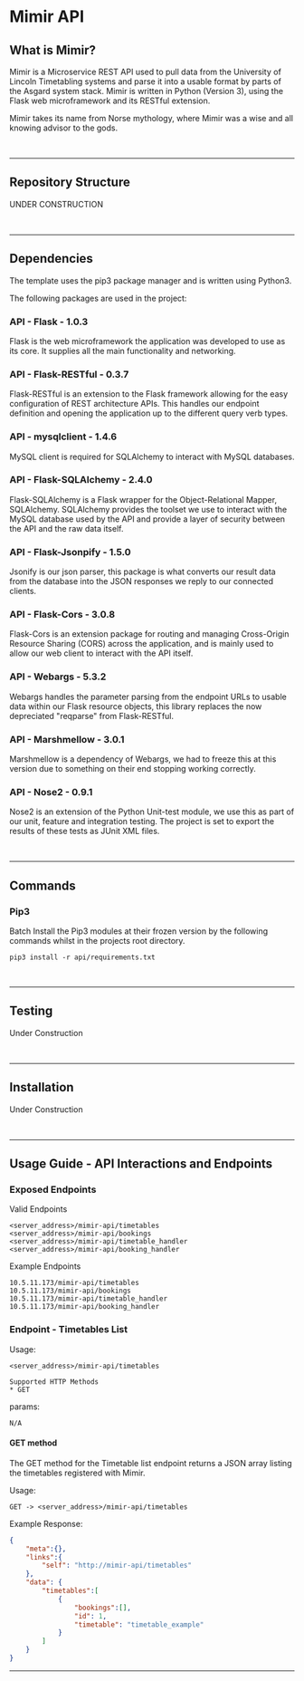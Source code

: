 # Mimir API
## What is Mimir?
Mimir is a Microservice REST API used to pull data from the University of Lincoln Timetabling systems and parse it into a usable format by parts of the Asgard system stack. Mimir is written in Python (Version 3), using the Flask web microframework and its RESTful extension.

Mimir takes its name from Norse mythology, where Mimir was a wise and all knowing advisor to the gods.

<br>

---

## Repository Structure
UNDER CONSTRUCTION

<br>

---

## Dependencies
The template uses the pip3 package manager and is written using Python3.

The following packages are used in the project:

### API - Flask - 1.0.3
Flask is the web microframework the application was developed to use as its core. It supplies all the main functionality and networking.

### API - Flask-RESTful - 0.3.7
Flask-RESTful is an extension to the Flask framework allowing for the easy configuration of REST architecture APIs. This handles our endpoint definition and opening the application up to the different query verb types.

### API - mysqlclient - 1.4.6
MySQL client is required for SQLAlchemy to interact with MySQL databases.

### API - Flask-SQLAlchemy - 2.4.0
Flask-SQLAlchemy is a Flask wrapper for the Object-Relational Mapper, SQLAlchemy. SQLAlchemy provides the toolset we use to interact with the MySQL database used by the API and provide a layer of security between the API and the raw data itself.

### API - Flask-Jsonpify - 1.5.0
Jsonify is our json parser, this package is what converts our result data from the database into the JSON responses we reply to our connected clients.

### API - Flask-Cors - 3.0.8
Flask-Cors is an extension package for routing and managing Cross-Origin Resource Sharing (CORS) across the application, and is mainly used to allow our web client to interact with the API itself.

### API - Webargs - 5.3.2
Webargs handles the parameter parsing from the endpoint URLs to usable data within our Flask resource objects, this library replaces the now depreciated "reqparse" from Flask-RESTful.

### API - Marshmellow - 3.0.1
Marshmellow is a dependency of Webargs, we had to freeze this at this version due to something on their end stopping working correctly.

### API - Nose2 - 0.9.1
Nose2 is an extension of the Python Unit-test module, we use this as part of our unit, feature and integration testing. The project is set to export the results of these tests as JUnit XML files.

<br>

---

## Commands
### Pip3
Batch Install the Pip3 modules at their frozen version by the following commands whilst in the projects root directory.
```pip3
pip3 install -r api/requirements.txt
```

<br>

---

## Testing
Under Construction

<br>

---

## Installation
Under Construction

<br>

---

## Usage Guide - API Interactions and Endpoints

### Exposed Endpoints
Valid Endpoints
```
<server_address>/mimir-api/timetables
<server_address>/mimir-api/bookings
<server_address>/mimir-api/timetable_handler
<server_address>/mimir-api/booking_handler
```

Example Endpoints
```
10.5.11.173/mimir-api/timetables
10.5.11.173/mimir-api/bookings
10.5.11.173/mimir-api/timetable_handler
10.5.11.173/mimir-api/booking_handler
```

### Endpoint - Timetables List
Usage:
```
<server_address>/mimir-api/timetables

Supported HTTP Methods
* GET
```

params:
```
N/A
```

#### GET method
The GET method for the Timetable list endpoint returns a JSON array listing the timetables registered with Mimir.

Usage:
```
GET -> <server_address>/mimir-api/timetables
```

Example Response:
```JSON
{
    "meta":{},
    "links":{
        "self": "http://mimir-api/timetables"
    },
    "data": {
        "timetables":[
            {
                "bookings":[],
                "id": 1,
                "timetable": "timetable_example"
            }
        ]
    }
}
```


---